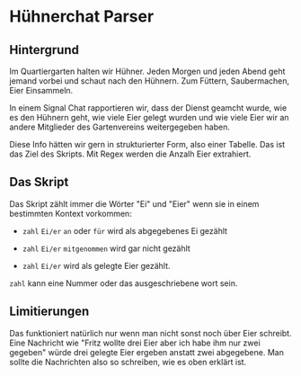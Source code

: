 # Hühnerchat Parser

## Hintergrund

Im Quartiergarten halten wir Hühner. Jeden Morgen und jeden Abend geht jemand vorbei und schaut nach den Hühnern. Zum Füttern, Saubermachen, Eier Einsammeln.

In einem Signal Chat rapportieren wir, dass der Dienst geamcht wurde, wie es den Hühnern geht, wie viele Eier gelegt wurden und wie viele Eier wir an andere Mitglieder des Gartenvereins weitergegeben haben.

Diese Info hätten wir gern in strukturierter Form, also einer Tabelle. Das ist das Ziel des Skripts. Mit Regex werden die Anzalh Eier extrahiert.

## Das Skript

Das Skript zählt immer die Wörter "Ei" und "Eier" wenn sie in einem bestimmten Kontext vorkommen:

* `zahl` `Ei/er` `an` oder `für` wird als abgegebenes Ei gezählt 
* `zahl` `Ei/er` `mitgenommen` wird gar nicht gezählt

* `zahl` `Ei/er` wird als gelegte Eier gezählt.

`zahl` kann eine Nummer oder das ausgeschriebene wort sein.

## Limitierungen

Das funktioniert natürlich nur wenn man nicht sonst noch über Eier schreibt. Eine Nachricht wie "Fritz wollte drei Eier aber ich habe ihm nur zwei gegeben" würde drei gelegte Eier ergeben anstatt zwei abgegebene. Man sollte die Nachrichten also so schreiben, wie es oben erklärt ist.

